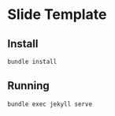 # Slide Template

## Install

```shell
bundle install
```

## Running

```shell
bundle exec jekyll serve
```
